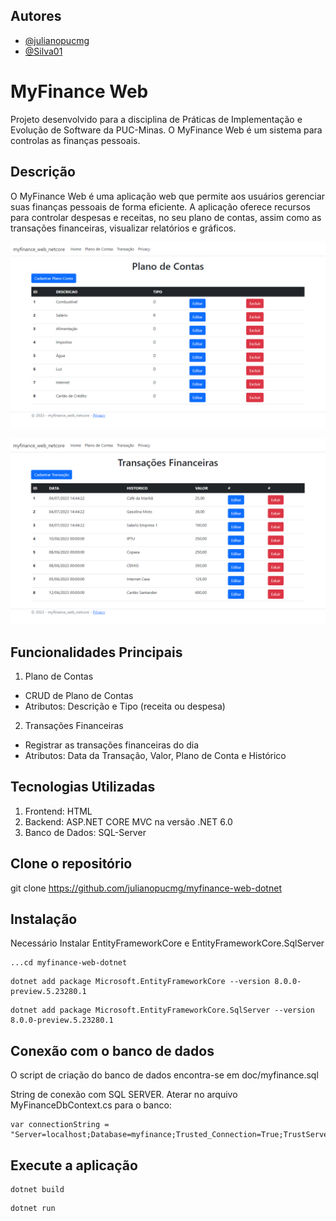 

## Autores

- [@julianopucmg](https://github.com/julianopucmg)
- [@Silva01](https://github.com/Silva01)


# MyFinance Web

Projeto desenvolvido para a disciplina de Práticas de Implementação e Evolução de Software da PUC-Minas. O MyFinance Web é um sistema para controlas as finanças pessoais.

## Descrição
O MyFinance Web é uma aplicação web que permite aos usuários gerenciar suas finanças pessoais de forma eficiente. A aplicação oferece recursos para controlar despesas e receitas, no seu plano de contas, assim como as transações financeiras, visualizar relatórios e gráficos.

![Screenshot](docs/tela_plano.png)

![Screenshot](docs/tela_transacao.png)

## Funcionalidades Principais

1. Plano de Contas
* CRUD de Plano de Contas
* Atributos: Descrição e Tipo (receita ou despesa)

2. Transações Financeiras
* Registrar as transações financeiras do dia
* Atributos: Data da Transação, Valor, Plano de Conta e Histórico

## Tecnologias Utilizadas

1. Frontend: HTML
2. Backend: ASP.NET CORE MVC na versão .NET 6.0
3. Banco de Dados: SQL-Server



## Clone o repositório
git clone https://github.com/julianopucmg/myfinance-web-dotnet

## Instalação

Necessário Instalar EntityFrameworkCore e EntityFrameworkCore.SqlServer

```
...cd myfinance-web-dotnet
```

```
dotnet add package Microsoft.EntityFrameworkCore --version 8.0.0-preview.5.23280.1
```
```
dotnet add package Microsoft.EntityFrameworkCore.SqlServer --version 8.0.0-preview.5.23280.1
```

## Conexão com o banco de dados

O script de criação do banco de dados encontra-se em doc/myfinance.sql

String de conexão com SQL SERVER. Aterar no arquivo MyFinanceDbContext.cs para o banco:
```
var connectionString = "Server=localhost;Database=myfinance;Trusted_Connection=True;TrustServerCertificate=True";
```



## Execute a aplicação
```
dotnet build
```
```
dotnet run
```


